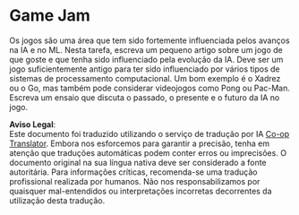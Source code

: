 <!--
CO_OP_TRANSLATOR_METADATA:
{
  "original_hash": "702dc1df5d0285dbe4d04bee982d183e",
  "translation_date": "2025-08-24T08:57:26+00:00",
  "source_file": "lessons/1-Intro/assignment.md",
  "language_code": "pt"
}
-->
# Game Jam

Os jogos são uma área que tem sido fortemente influenciada pelos avanços na IA e no ML. Nesta tarefa, escreva um pequeno artigo sobre um jogo de que goste e que tenha sido influenciado pela evolução da IA. Deve ser um jogo suficientemente antigo para ter sido influenciado por vários tipos de sistemas de processamento computacional. Um bom exemplo é o Xadrez ou o Go, mas também pode considerar videojogos como Pong ou Pac-Man. Escreva um ensaio que discuta o passado, o presente e o futuro da IA no jogo.

**Aviso Legal**:  
Este documento foi traduzido utilizando o serviço de tradução por IA [Co-op Translator](https://github.com/Azure/co-op-translator). Embora nos esforcemos para garantir a precisão, tenha em atenção que traduções automáticas podem conter erros ou imprecisões. O documento original na sua língua nativa deve ser considerado a fonte autoritária. Para informações críticas, recomenda-se uma tradução profissional realizada por humanos. Não nos responsabilizamos por quaisquer mal-entendidos ou interpretações incorretas decorrentes da utilização desta tradução.